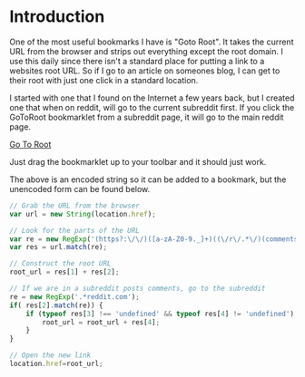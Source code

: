# Introduction
One of the most useful bookmarks I have is "Goto Root".  It takes the current URL from the browser and strips out everything except the root domain.  I use this daily since there isn't a standard place for putting a link to a websites root URL.  So if I go to an article on someones blog, I can get to their root with just one click in a standard location.

I started with one that I found on the Internet a few years back, but I created one that when on reddit, will go to the current subreddit first.  If you click the GoToRoot bookmarklet from a subreddit page, it will go to the main reddit page.

<a href="javascript:var%20url%20%3D%20new%20String(location.href)%3B%0Avar%20re%20%3D%20new%20RegExp('(https%3F%3A%5C%2F%5C%2F)(%5Ba-zA-Z0-9.%5D%2B)((%5C%2Fr%5C%2F.*%5C%2F)(comments.*))%3F')%3B%0Avar%20res%20%3D%20url.match(re)%3B%0A%2F%2F%20go%20to%20the%20root%20URL%0Aroot_url%20%3D%20res%5B1%5D%20%2B%20res%5B2%5D%3B%0A%2F%2F%20If%20we%20are%20in%20a%20subreddit%2C%20go%20to%20the%20subreddit%0A%0Are%20%3D%20new%20RegExp('.*reddit.com')%3B%0Aif(%20res%5B2%5D.match(re))%20%7B%0A%20%20%20%20if%20(typeof%20res%5B3%5D%20!%3D%3D%20'undefined'%20%26%26%20typeof%20res%5B4%5D%20!%3D%20'undefined')%20%7B%0A%20%20%20%20%20%20%20%20root_url%20%3D%20root_url%20%2B%20res%5B4%5D%3B%0A%20%20%20%20%7D%0A%7D%0Alocation.href%3Droot_url%3B%0A">Go To Root</a>

Just drag the bookmarklet up to your toolbar and it should just work.

The above is an encoded string so it can be added to a bookmark, but the unencoded form can be found below.

```javascript
// Grab the URL from the browser
var url = new String(location.href);

// Look for the parts of the URL
var re = new RegExp('(https?:\/\/)([a-zA-Z0-9._]+)((\/r\/.*\/)(comments.*))?');
var res = url.match(re);

// Construct the root URL
root_url = res[1] + res[2];

// If we are in a subreddit posts comments, go to the subreddit
re = new RegExp('.*reddit.com');
if( res[2].match(re)) {
    if (typeof res[3] !== 'undefined' && typeof res[4] != 'undefined') {
        root_url = root_url + res[4];
    }
}

// Open the new link
location.href=root_url;
```




